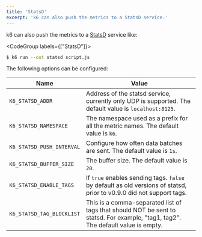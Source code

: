 ```yaml
---
title: 'StatsD'
excerpt: 'k6 can also push the metrics to a StatsD service.'
---
```


k6 can also push the metrics to a [StatsD](https://github.com/statsd/statsd) service like:

<CodeGroup labels={["StatsD"]}>

```bash
$ k6 run --out statsd script.js
```

</CodeGroup>

The following options can be configured:

| Name                      | Value                                                                                                  |
| ------------------------- | ------------------------------------------------------------------------------------------------------ |
| `K6_STATSD_ADDR`          | Address of the statsd service, currently only UDP is supported. The default value is `localhost:8125`. |
| `K6_STATSD_NAMESPACE`     | The namespace used as a prefix for all the metric names. The default value is `k6`.                    |
| `K6_STATSD_PUSH_INTERVAL` | Configure how often data batches are sent. The default value is `1s`.                                  |
| `K6_STATSD_BUFFER_SIZE`   | The buffer size. The default value is `20`.                                                            |
| `K6_STATSD_ENABLE_TAGS`   | If `true` enables sending tags. `false` by default as old versions of statsd, prior to v0.9.0 did not support tags. |
| `K6_STATSD_TAG_BLOCKLIST` | This is a comma-separated list of tags that should NOT be sent to statsd. For example, "tag1, tag2". The default value is empty. |
